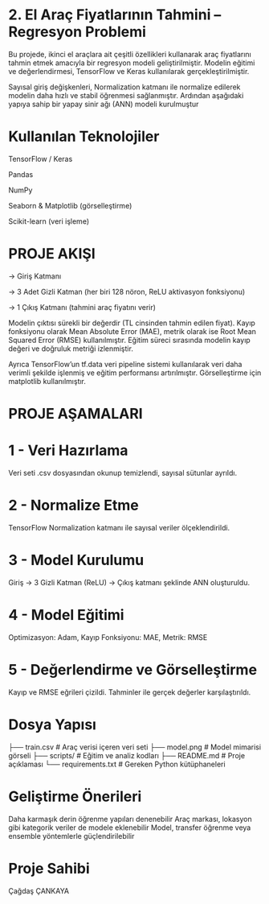 # 2. El Araç Fiyatlarının Tahmini – Regresyon Problemi

Bu projede, ikinci el araçlara ait çeşitli özellikleri kullanarak araç fiyatlarını tahmin etmek amacıyla bir regresyon modeli geliştirilmiştir. Modelin eğitimi ve değerlendirmesi, TensorFlow ve Keras kullanılarak gerçekleştirilmiştir.

Sayısal giriş değişkenleri, Normalization katmanı ile normalize edilerek modelin daha hızlı ve stabil öğrenmesi sağlanmıştır. Ardından aşağıdaki yapıya sahip bir yapay sinir ağı (ANN) modeli kurulmuştur

# Kullanılan Teknolojiler
TensorFlow / Keras

Pandas

NumPy

Seaborn & Matplotlib (görselleştirme)

Scikit-learn (veri işleme)


# PROJE AKIŞI

-> Giriş Katmanı

-> 3 Adet Gizli Katman (her biri 128 nöron, ReLU aktivasyon fonksiyonu)

-> 1 Çıkış Katmanı (tahmini araç fiyatını verir)

Modelin çıktısı sürekli bir değerdir (TL cinsinden tahmin edilen fiyat). Kayıp fonksiyonu olarak Mean Absolute Error (MAE), metrik olarak ise Root Mean Squared Error (RMSE) kullanılmıştır. Eğitim süreci sırasında modelin kayıp değeri ve doğruluk metriği izlenmiştir.

Ayrıca TensorFlow’un tf.data veri pipeline sistemi kullanılarak veri daha verimli şekilde işlenmiş ve eğitim performansı artırılmıştır. Görselleştirme için matplotlib kullanılmıştır.

# PROJE AŞAMALARI

# 1 - Veri Hazırlama
Veri seti .csv dosyasından okunup temizlendi, sayısal sütunlar ayrıldı.

# 2 - Normalize Etme
TensorFlow Normalization katmanı ile sayısal veriler ölçeklendirildi.

# 3 - Model Kurulumu
Giriş → 3 Gizli Katman (ReLU) → Çıkış katmanı şeklinde ANN oluşturuldu.

# 4 - Model Eğitimi
Optimizasyon: Adam, Kayıp Fonksiyonu: MAE, Metri̇k: RMSE

# 5 - Değerlendirme ve Görselleştirme
Kayıp ve RMSE eğrileri çizildi. Tahminler ile gerçek değerler karşılaştırıldı.

# Dosya Yapısı
├── train.csv          # Araç verisi içeren veri seti
├── model.png          # Model mimarisi görseli
├── scripts/           # Eğitim ve analiz kodları
├── README.md          # Proje açıklaması
└── requirements.txt   # Gereken Python kütüphaneleri


# Geliştirme Önerileri
Daha karmaşık derin öğrenme yapıları denenebilir
Araç markası, lokasyon gibi kategorik veriler de modele eklenebilir
Model, transfer öğrenme veya ensemble yöntemlerle güçlendirilebilir

#  Proje Sahibi
Çağdaş ÇANKAYA

